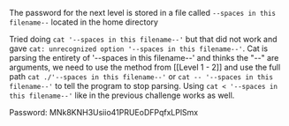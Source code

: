 The password for the next level is stored in a file called `--spaces in this filename--` located in the home directory

Tried doing `cat '--spaces in this filename--'` but that did not work and gave `cat: unrecognized option '--spaces in this filename--'`. Cat is parsing the entirety of '--spaces in this filename--' and thinks the "--" are arguments, we need to use the method from [[Level 1 - 2]] and use the full path `cat ./'--spaces in this filename--'` or `cat -- '--spaces in this filename--'` to tell the program to stop parsing. Using `cat < '--spaces in this filename--'` like in the previous challenge works as well.

Password: MNk8KNH3Usiio41PRUEoDFPqfxLPlSmx